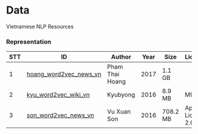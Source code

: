 # Data

Vietnamese NLP Resources

### Representation

| STT | ID | Author | Year | Size | License | Source |
|-----|--------------------------------------------------------------------------------------------------------|-----------------|------|----------|--------------------|----------------------------------------------|
| 1 | [hoang_word2vec_news_vn](https://github.com/undertheseanlp/data/blob/hoang_word2vec_news_vn/README.md) | Pham Thai Hoang | 2017 | 1.1 GB |  | [☞](https://github.com/pth1993/NNVLP) |
| 2 | [kyu_word2vec_wiki_vn](https://github.com/undertheseanlp/data/blob/kyu_word2vec_wiki_vn/README.md) | Kyubyong | 2016 | 8.9 MB | MIT | [☞](https://github.com/Kyubyong/wordvectors) |
| 3 | [son_word2vec_news_vn](https://github.com/undertheseanlp/data/blob/son_word2vec_news_vn/README.md) | Vu Xuan Son | 2016 | 708.2 MB | Apache License 2.0 | [☞](https://github.com/sonvx/word2vecVN) |
